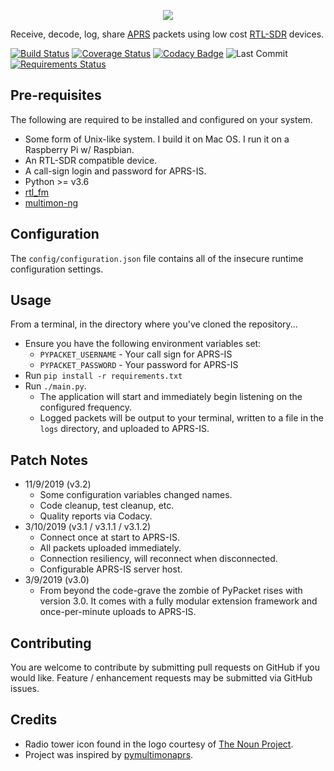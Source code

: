 <p align="center"><img src="https://i.imgur.com/MZYHAFG.png" /></p>

Receive, decode, log, share [APRS](http://www.aprs.org/) packets using low cost [RTL-SDR](http://osmocom.org/projects/sdr/wiki/rtl-sdr) devices.

[![Build Status](https://travis-ci.org/cceremuga/pypacket.svg?branch=master)](https://travis-ci.org/cceremuga/pypacket) [![Coverage Status](https://coveralls.io/repos/github/cceremuga/pypacket/badge.svg?branch=master)](https://coveralls.io/github/cceremuga/pypacket?branch=master) [![Codacy Badge](https://api.codacy.com/project/badge/Grade/55cfa693d652488e994b6782fed2eccc)](https://www.codacy.com/manual/cceremuga_3/pypacket?utm_source=github.com&amp;utm_medium=referral&amp;utm_content=cceremuga/pypacket&amp;utm_campaign=Badge_Grade) ![Last Commit](https://img.shields.io/github/last-commit/cceremuga/pypacket) [![Requirements Status](https://requires.io/github/cceremuga/pypacket/requirements.svg?branch=master)](https://requires.io/github/cceremuga/pypacket/requirements/?branch=master)

## Pre-requisites

The following are required to be installed and configured on your system.

* Some form of Unix-like system. I build it on Mac OS. I run it on a Raspberry Pi w/ Raspbian.
* An RTL-SDR compatible device.
* A call-sign login and password for APRS-IS.
* Python >= v3.6
* [rtl_fm](http://osmocom.org/projects/sdr/wiki/rtl-sdr)
* [multimon-ng](https://github.com/EliasOenal/multimon-ng)

## Configuration

The `config/configuration.json` file contains all of the insecure runtime configuration settings.

## Usage

From a terminal, in the directory where you've cloned the repository...

* Ensure you have the following environment variables set:
    * `PYPACKET_USERNAME` - Your call sign for APRS-IS
    * `PYPACKET_PASSWORD` - Your password for APRS-IS
* Run `pip install -r requirements.txt`
* Run `./main.py`.
    * The application will start and immediately begin listening on the configured frequency.
    * Logged packets will be output to your terminal, written to a file in the `logs` directory, and uploaded to APRS-IS.

## Patch Notes

* 11/9/2019 (v3.2)
    * Some configuration variables changed names.
    * Code cleanup, test cleanup, etc.
    * Quality reports via Codacy.
* 3/10/2019 (v3.1 / v3.1.1 / v3.1.2)
    * Connect once at start to APRS-IS.
    * All packets uploaded immediately.
    * Connection resiliency, will reconnect when disconnected.
    * Configurable APRS-IS server host.
* 3/9/2019 (v3.0)
    * From beyond the code-grave the zombie of PyPacket rises with version 3.0. It comes with a fully modular extension framework and once-per-minute uploads to APRS-IS.

## Contributing

You are welcome to contribute by submitting pull requests on GitHub if you would like. Feature / enhancement requests may be submitted via GitHub issues.

## Credits

* Radio tower icon found in the logo courtesy of [The Noun Project](https://thenounproject.com/search/?q=radio%20tower&i=749293).
* Project was inspired by [pymultimonaprs](https://github.com/asdil12/pymultimonaprs).
